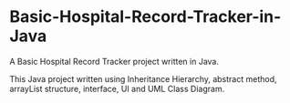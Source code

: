 # Basic-Hospital-Record-Tracker-in-Java

A Basic Hospital Record Tracker project written in Java.

This Java project written using Inheritance Hierarchy, abstract method, arrayList structure, interface, UI and UML Class Diagram.
